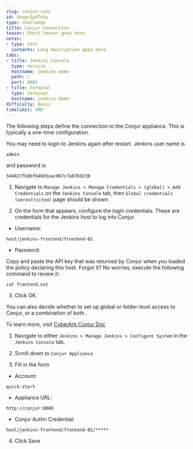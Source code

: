 ```yaml
---
slug: conjur-conn
id: 2evpc5pd7vky
type: challenge
title: Conjur Connection
teaser: Short teaser goes here.
notes:
- type: text
  contents: Long description goes here.
tabs:
- title: Jenkins Console
  type: service
  hostname: jenkins-demo
  path: /
  port: 8081
- title: Terminal
  type: terminal
  hostname: jenkins-demo
difficulty: basic
timelimit: 300
---
```

The following steps define the connection to the Conjur appliance. This is typically a one-time configuration.

You may need to login to Jenkins again after restart.
Jenkins user name is

```
admin
```

and password is

```
344827fbdbfb40d5aac067c7a07b9230
```

1. Navigate to `Manage Jenkins > Manage Credentials > (global) > Add Credentials` on the `Jenkins Console` tab, then `Global credentials (unrestricted)` page should be shown

2. On the form that appears, configure the login credentials. These are credentials for the Jenkins host to log into Conjur.

 - Username:

```
host/jenkins-frontend/frontend-01
```

 - Password:

  Copy and paste the API key that was returned by Conjur when you loaded the policy declaring this host.
  Forgot it?  No worries, execute the following command to review it:

  ```
  cat frontend.out
  ```

3. Click OK.

You can also decide whether to set up global or folder-level access to Conjur, or a combination of both.

To learn more, visit [CyberArk Conjur Doc](https://docs.conjur.org/Latest/en/Content/Integrations/jenkins-configure.htm?tocpath=Integrations%7CJenkins%7C_____2#ConfigureJenkinsConjurconnection)


1. Navigate to either `Jenkins > Manage Jenkins > Configure System` in the `Jenkins Console` tab.

2. Scroll down to `Conjur Appliance`

3. Fill in the form

- Account:

```
quick-start
```

- Appliance URL:

```
http://conjur:8080
```

- Conjur Authn Credential:

```
host/jenkins-frontend/frontend-01/*****
```


4. Click Save
